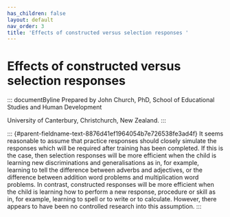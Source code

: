 ```yaml
---
has_children: false
layout: default
nav_order: 3
title: 'Effects of constructed versus selection responses '
---
```

# Effects of constructed versus selection responses 


::: documentByline
Prepared by John Church, PhD, School of Educational Studies and Human
Development

University of Canterbury, Christchurch, New Zealand.
:::

::: {#parent-fieldname-text-8876d41ef1964054b7e726538fe3ad4f}
It seems reasonable to assume that practice responses should closely
simulate the responses which will be required after training has been
completed. If this is the case, then selection responses will be more
efficient when the child is learning new discriminations and
generalisations as in, for example, learning to tell the difference
between adverbs and adjectives, or the difference between addition word
problems and multiplication word problems. In contrast, constructed
responses will be more efficient when the child is learning how to
perform a new response, procedure or skill as in, for example, learning
to spell or to write or to calculate. However, there appears to have
been no controlled research into this assumption.
:::
